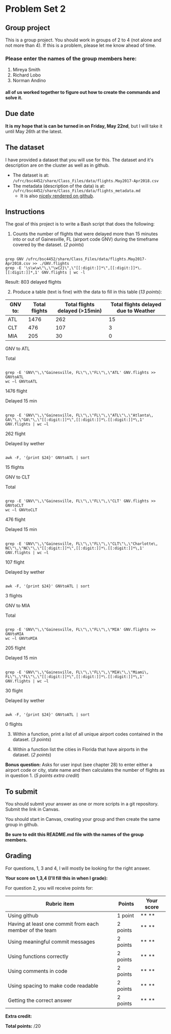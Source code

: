 # Problem Set 2

## Group project
This is a group project.
You should work in groups of 2 to 4 (not alone and not more than 4). If this is a problem, please let me know ahead of time.

### Please enter the names of the group members here:
1. Mireya Smith
1. Richard Lobo
1. Norman Andino
#### all of us worked together to figure out how to create the commands and solve it.

## Due date
**It is my hope that is can be turned in on Friday, May 22nd**, but I will take it until May 26th at the latest.

## The dataset
I have provided a dataset that you will use for this. The dataset and it's description are on the cluster as well as in github.
 * The dataset is at: `/ufrc/bsc4452/share/Class_Files/data/flights.May2017-Apr2018.csv`
 * The metadata (description of the data) is at: `/ufrc/bsc4452/share/Class_Files/data/flights_metadata.md`
     * It is also [nicely rendered on github](https://github.com/CompTools/Class_Files/blob/master/data/flights_metadata.md).

## Instructions

The goal of this project is to write a Bash script that does the following:
1. Counts the number of flights that were delayed more than 15 minutes into or out of Gainesville, FL (airport code GNV) during the timeframe covered by the dataset. (*2 points*)
##
    grep GNV /ufrc/bsc4452/share/Class_Files/data/flights.May2017-Apr2018.csv >> ./GNV.flights
    grep -E '\s\w\w\"\,\"\w{2}\",\"[[:digit:]]*\",[[:digit:]]*\.[[:digit:]]*,1' GNV.flights | wc -l
Result: 803 delayed flights

2. Produce a table (text is fine) with the data to fill in this table (*13 points*):

GNV to: | Total flights | Total flights delayed (>15min) | Total flights delayed due to Weather
--------|---------------|------------------------|-------------------------------
ATL |1476|262|15|
CLT |476|107|3|
MIA |205|30|0|

GNV to ATL

Total
##
    grep -E 'GNV\"\,\"Gainesville, FL\"\,\"FL\"\,\"ATL' GNV.flights >> GNVtoATL 
    wc –l GNVtoATL
1476 flight

Delayed 15 min
##
    grep -E 'GNV\"\,\"Gainesville, FL\"\,\"FL\"\,\"ATL\"\,\"Atlanta\, GA\"\,\"GA\"\,\"[[:digit:]]*\",[[:digit:]]*\.[[:digit:]]*\,1' GNV.flights | wc –l
262 flight

Delayed by wether
##
    awk -F, '{print $24}' GNVtoATL | sort
15 flights

GNV to CLT

Total
##
    grep -E 'GNV\"\,\"Gainesville, FL\"\,\"FL\"\,\"CLT' GNV.flights >> GNVtoCLT 
    wc –l GNVtoCLT
476 flight

Delayed 15 min
##
    grep -E 'GNV\"\,\"Gainesville, FL\"\,\"FL\"\,\"CLT\"\,\"Charlotte\, NC\"\,\"NC\"\,\"[[:digit:]]*\",[[:digit:]]*\.[[:digit:]]*\,1' GNV.flights | wc –l
107 flight

Delayed by wether
##
    awk -F, '{print $24}' GNVtoATL | sort
3 flights

GNV to MIA

Total
##
    grep -E 'GNV\"\,\"Gainesville, FL\"\,\"FL\"\,\"MIA' GNV.flights >> GNVtoMIA 
    wc –l GNVtoMIA
205 flight

Delayed 15 min
##
    grep -E 'GNV\"\,\"Gainesville, FL\"\,\"FL\"\,\"MIA\"\,\"Miami\, FL\"\,\"FL\"\,\"[[:digit:]]*\",[[:digit:]]*\.[[:digit:]]*\,1' GNV.flights | wc –l
30 flight

Delayed by wether
##
    awk -F, '{print $24}' GNVtoATL | sort
0 flights


3. Within a function, print a list of all unique airport codes contained in the dataset. (*3 points*)

4. Within a function list the cities in Florida that have airports in the dataset. (*2 points*)

**Bonus question:**  Asks for user input (see chapter 28) to enter either a airport code or city, state name and then calculates the number of flights as in question 1. (*5 points extra credit*)

## To submit
You should submit your answer as one or more scripts in a git repository. Submit the link in Canvas.

You should start in Canvas, creating your group and then create the same group in github.

**Be sure to edit this README.md file with the names of the group members.**

## Grading
For questions, 1, 3 and 4, I will mostly be looking for the right answer.

**Your score on 1,3,4 (I'll fill this in when I grade):**


For question 2, you will receive points for:

Rubric item | Points | Your score
------------|--------|-----------
Using github| 1 point |  ** **
Having at least one commit from each member of the team | 2 points | ** **
Using meaningful commit messages | 2 points | ** **
Using functions correctly | 2 points | ** **
Using comments in code | 2 points | ** **
Using spacing to make code readable | 2 points |** **
Getting the correct answer | 2 points | ** **

**Extra credit:**


**Total points:**
 /20
